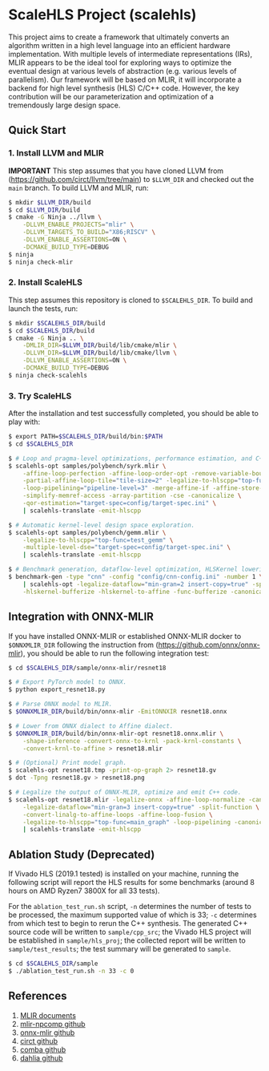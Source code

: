# ScaleHLS Project (scalehls)

This project aims to create a framework that ultimately converts an algorithm written in a high level language into an efficient hardware implementation. With multiple levels of intermediate representations (IRs), MLIR appears to be the ideal tool for exploring ways to optimize the eventual design at various levels of abstraction (e.g. various levels of parallelism). Our framework will be based on MLIR, it will incorporate a backend for high level synthesis (HLS) C/C++ code. However, the key contribution will be our parameterization and optimization of a tremendously large design space.

## Quick Start
### 1. Install LLVM and MLIR
**IMPORTANT** This step assumes that you have cloned LLVM from (https://github.com/circt/llvm/tree/main) to `$LLVM_DIR` and checked out the `main` branch. To build LLVM and MLIR, run:
```sh
$ mkdir $LLVM_DIR/build
$ cd $LLVM_DIR/build
$ cmake -G Ninja ../llvm \
    -DLLVM_ENABLE_PROJECTS="mlir" \
    -DLLVM_TARGETS_TO_BUILD="X86;RISCV" \
    -DLLVM_ENABLE_ASSERTIONS=ON \
    -DCMAKE_BUILD_TYPE=DEBUG
$ ninja
$ ninja check-mlir
```

### 2. Install ScaleHLS
This step assumes this repository is cloned to `$SCALEHLS_DIR`. To build and launch the tests, run:
```sh
$ mkdir $SCALEHLS_DIR/build
$ cd $SCALEHLS_DIR/build
$ cmake -G Ninja .. \
    -DMLIR_DIR=$LLVM_DIR/build/lib/cmake/mlir \
    -DLLVM_DIR=$LLVM_DIR/build/lib/cmake/llvm \
    -DLLVM_ENABLE_ASSERTIONS=ON \
    -DCMAKE_BUILD_TYPE=DEBUG
$ ninja check-scalehls
```

### 3. Try ScaleHLS
After the installation and test successfully completed, you should be able to play with:
```sh
$ export PATH=$SCALEHLS_DIR/build/bin:$PATH
$ cd $SCALEHLS_DIR

$ # Loop and pragma-level optimizations, performance estimation, and C++ code generation.
$ scalehls-opt samples/polybench/syrk.mlir \
    -affine-loop-perfection -affine-loop-order-opt -remove-variable-bound \
    -partial-affine-loop-tile="tile-size=2" -legalize-to-hlscpp="top-func=test_syrk" \
    -loop-pipelining="pipeline-level=3" -merge-affine-if -affine-store-forward \
    -simplify-memref-access -array-partition -cse -canonicalize \
    -qor-estimation="target-spec=config/target-spec.ini" \
    | scalehls-translate -emit-hlscpp

$ # Automatic kernel-level design space exploration.
$ scalehls-opt samples/polybench/gemm.mlir \
    -legalize-to-hlscpp="top-func=test_gemm" \
    -multiple-level-dse="target-spec=config/target-spec.ini" \
    | scalehls-translate -emit-hlscpp

$ # Benchmark generation, dataflow-level optimization, HLSKernel lowering and bufferization.
$ benchmark-gen -type "cnn" -config "config/cnn-config.ini" -number 1 \
    | scalehls-opt -legalize-dataflow="min-gran=2 insert-copy=true" -split-function \
    -hlskernel-bufferize -hlskernel-to-affine -func-bufferize -canonicalize
```

## Integration with ONNX-MLIR
If you have installed ONNX-MLIR or established ONNX-MLIR docker to `$ONNXMLIR_DIR` following the instruction from (https://github.com/onnx/onnx-mlir), you should be able to run the following integration test:
```sh
$ cd $SCALEHLS_DIR/sample/onnx-mlir/resnet18

$ # Export PyTorch model to ONNX.
$ python export_resnet18.py

$ # Parse ONNX model to MLIR.
$ $ONNXMLIR_DIR/build/bin/onnx-mlir -EmitONNXIR resnet18.onnx

$ # Lower from ONNX dialect to Affine dialect.
$ $ONNXMLIR_DIR/build/bin/onnx-mlir-opt resnet18.onnx.mlir \
    -shape-inference -convert-onnx-to-krnl -pack-krnl-constants \
    -convert-krnl-to-affine > resnet18.mlir

$ # (Optional) Print model graph.
$ scalehls-opt resnet18.tmp -print-op-graph 2> resnet18.gv
$ dot -Tpng resnet18.gv > resnet18.png

$ # Legalize the output of ONNX-MLIR, optimize and emit C++ code.
$ scalehls-opt resnet18.mlir -legalize-onnx -affine-loop-normalize -canonicalize \
    -legalize-dataflow="min-gran=3 insert-copy=true" -split-function \
    -convert-linalg-to-affine-loops -affine-loop-fusion \
    -legalize-to-hlscpp="top-func=main_graph" -loop-pipelining -canonicalize \
    | scalehls-translate -emit-hlscpp
```

## Ablation Study (Deprecated)
If Vivado HLS (2019.1 tested) is installed on your machine, running the following script will report the HLS results for some benchmarks (around 8 hours on AMD Ryzen7 3800X for all 33 tests).

For the `ablation_test_run.sh` script, `-n` determines the number of tests to be processed, the maximum supported value of which is 33; `-c` determines from which test to begin to rerun the C++ synthesis. The generated C++ source code will be written to `sample/cpp_src`; the Vivado HLS project will be established in `sample/hls_proj`; the collected report will be written to `sample/test_results`; the test summary will be generated to `sample`.
```sh
$ cd $SCALEHLS_DIR/sample
$ ./ablation_test_run.sh -n 33 -c 0
```

## References
1. [MLIR documents](https://mlir.llvm.org)
2. [mlir-npcomp github](https://github.com/llvm/mlir-npcomp)
3. [onnx-mlir github](https://github.com/onnx/onnx-mlir)
4. [circt github](https://github.com/llvm/circt)
5. [comba github](https://github.com/zjru/COMBA)
6. [dahlia github](https://github.com/cucapra/dahlia)
